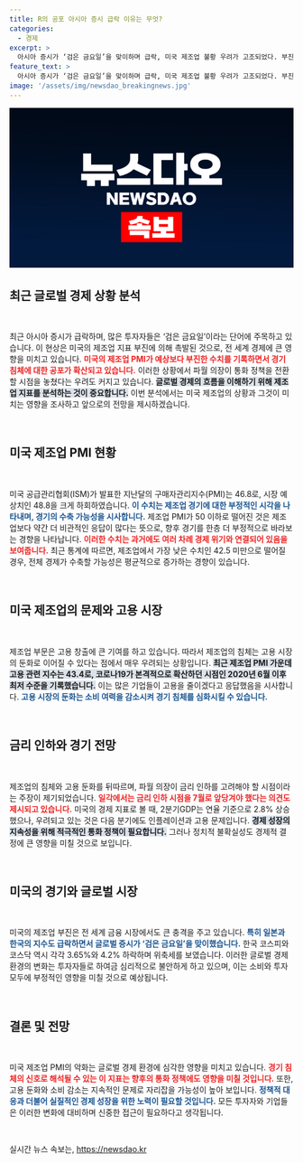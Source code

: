 ```yaml
---
title: R의 공포 아시아 증시 급락 이유는 무엇?
categories:
  - 경제
excerpt: >
  아시아 증시가 ‘검은 금요일’을 맞이하며 급락, 미국 제조업 불황 우려가 고조되었다. 부진한 PMI 지표와 고용 둔화 신호로 경기침체 공포가 확산되며 투자자들의 불안감이 커지고 있다.
feature_text: >
  아시아 증시가 ‘검은 금요일’을 맞이하며 급락, 미국 제조업 불황 우려가 고조되었다. 부진한 PMI 지표와 고용 둔화 신호로 경기침체 공포가 확산되며 투자자들의 불안감이 커지고 있다.
image: '/assets/img/newsdao_breakingnews.jpg'
---
```


<p><img src="/assets/img/newsdao_breakingnews.jpg" alt="ontimetimes 속보" /></p>

<h2 data-ke-size="size26">최근 글로벌 경제 상황 분석</h2>

<p data-ke-size="size16">&nbsp;</p>

<p data-ke-size="size16">최근 아시아 증시가 급락하며, 많은 투자자들은 ‘검은 금요일’이라는 단어에 주목하고 있습니다. 이 현상은 미국의 제조업 지표 부진에 의해 촉발된 것으로, 전 세계 경제에 큰 영향을 미치고 있습니다. <b><span style="color: #ee2323;">미국의 제조업 PMI가 예상보다 부진한 수치를 기록하면서 경기 침체에 대한 공포가 확산되고 있습니다.</span></b> 이러한 상황에서 파월 의장이 통화 정책을 전환할 시점을 놓쳤다는 우려도 커지고 있습니다. <b><span style="background-color: #21538527;">글로벌 경제의 흐름을 이해하기 위해 제조업 지표를 분석하는 것이 중요합니다.</span></b> 이번 분석에서는 미국 제조업의 상황과 그것이 미치는 영향을 조사하고 앞으로의 전망을 제시하겠습니다.</p>

<p data-ke-size="size16">&nbsp;</p>

<h2 data-ke-size="size26">미국 제조업 PMI 현황</h2>

<p data-ke-size="size16">&nbsp;</p>

<p data-ke-size="size16">미국 공급관리협회(ISM)가 발표한 지난달의 구매자관리지수(PMI)는 46.8로, 시장 예상치인 48.8을 크게 하회하였습니다. <b><span style="color: #1a5490;">이 수치는 제조업 경기에 대한 부정적인 시각을 나타내며, 경기의 수축 가능성을 시사합니다.</span></b> 제조업 PMI가 50 이하로 떨어진 것은 제조업보다 약간 더 비관적인 응답이 많다는 뜻으로, 향후 경기를 한층 더 부정적으로 바라보는 경향을 나타납니다. <b><span style="color: #ee2323;">이러한 수치는 과거에도 여러 차례 경제 위기와 연결되어 있음을 보여줍니다.</span></b> 최근 통계에 따르면, 제조업에서 가장 낮은 수치인 42.5 미만으로 떨어질 경우, 전체 경제가 수축할 가능성은 평균적으로 증가하는 경향이 있습니다.</p>

<p data-ke-size="size16">&nbsp;</p>

<h2 data-ke-size="size26">미국 제조업의 문제와 고용 시장</h2>

<p data-ke-size="size16">&nbsp;</p>

<p data-ke-size="size16">제조업 부문은 고용 창출에 큰 기여를 하고 있습니다. 따라서 제조업의 침체는 고용 시장의 둔화로 이어질 수 있다는 점에서 매우 우려되는 상황입니다. <b><span style="background-color: #21538527;">최근 제조업 PMI 가운데 고용 관련 지수는 43.4로, 코로나19가 본격적으로 확산하던 시점인 2020년 6월 이후 최저 수준을 기록했습니다.</span></b> 이는 많은 기업들이 고용을 줄이겠다고 응답했음을 시사합니다. <b><span style="color: #1a5490;">고용 시장의 둔화는 소비 여력을 감소시켜 경기 침체를 심화시킬 수 있습니다.</span></b></p>

<p data-ke-size="size16">&nbsp;</p>

<h2 data-ke-size="size26">금리 인하와 경기 전망</h2>

<p data-ke-size="size16">&nbsp;</p>

<p data-ke-size="size16">제조업의 침체와 고용 둔화를 뒤따르며, 파월 의장이 금리 인하를 고려해야 할 시점이라는 주장이 제기되었습니다. <b><span style="color: #ee2323;">일각에서는 금리 인하 시점을 7월로 앞당겨야 했다는 의견도 제시되고 있습니다.</span></b> 미국의 경제 지표로 볼 때, 2분기GDP는 연율 기준으로 2.8% 상승했으나, 우려되고 있는 것은 다음 분기에도 인플레이션과 고용 문제입니다. <b><span style="background-color: #21538527;">경제 성장의 지속성을 위해 적극적인 통화 정책이 필요합니다.</span></b> 그러나 정치적 불확실성도 경제적 결정에 큰 영향을 미칠 것으로 보입니다.</p>

<p data-ke-size="size16">&nbsp;</p>

<h2 data-ke-size="size26">미국의 경기와 글로벌 시장</h2>

<p data-ke-size="size16">&nbsp;</p>

<p data-ke-size="size16">미국의 제조업 부진은 전 세계 금융 시장에서도 큰 충격을 주고 있습니다. <b><span style="color: #1a5490;">특히 일본과 한국의 지수도 급락하면서 글로벌 증시가 ‘검은 금요일’을 맞이했습니다.</span></b> 한국 코스피와 코스닥 역시 각각 3.65%와 4.2% 하락하며 위축세를 보였습니다. 이러한 글로벌 경제 환경의 변화는 투자자들로 하여금 심리적으로 불안하게 하고 있으며, 이는 소비와 투자 모두에 부정적인 영향을 미칠 것으로 예상됩니다.</p>

<p data-ke-size="size16">&nbsp;</p>

<h2 data-ke-size="size26">결론 및 전망</h2>

<p data-ke-size="size16">&nbsp;</p>

<p data-ke-size="size16">미국 제조업 PMI의 악화는 글로벌 경제 환경에 심각한 영향을 미치고 있습니다. <b><span style="color: #ee2323;">경기 침체의 신호로 해석될 수 있는 이 지표는 향후의 통화 정책에도 영향을 미칠 것입니다.</span></b> 또한, 고용 둔화와 소비 감소는 지속적인 문제로 자리잡을 가능성이 높아 보입니다. <b><span style="color: #1a5490;">정책적 대응과 더불어 실질적인 경제 성장을 위한 노력이 필요할 것입니다.</span></b> 모든 투자자와 기업들은 이러한 변화에 대비하며 신중한 접근이 필요하다고 생각됩니다.</p>

<p data-ke-size="size16">&nbsp;</p>
실시간 뉴스 속보는, <a href="https://newsdao.kr" rel="dofollow">https://newsdao.kr</a>


